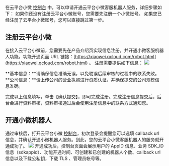 在云平台小微 [控制台](http://console.tce.fsphere.cn/prophet) 中，可以申请开通云平台小微客服机器人服务，详细步骤如下：
如果你还没有注册云平台小微账号，您需要先注册一个小微账号。
如果您已经注册了云平台小微账号，您可以直接跳过第一步。
## 注册云平台小微
在接入云平台小微前，您需要先在产品介绍页实现信息注册，并开通小微客服机器人功能。功能开通页面 URL 链接：[https://xiaowei.qcloud.com/robot.html](https://xiaowei.qcloud.com/robot.html) 。 注册需要提供如下信息：
![](https://mc.qcloudimg.com/static/img/9203c7c65182103be7107579b78992db/image.png)

**基本信息：**请确保信息准确无误，以免耽误后续审核的过程中的联系失败。
**公司信息：**请上传公司的营业执照进行资质认证，并确保提交的公司规模信息准确。

完成以上信息填写，单击【确认提交】，即可完成注册。完成注册信息提交后，后台会进行资料审核，资料审核通过后会使用注册信息中的联系方式通知您。
## 开通小微机器人
通过审核后，打开云平台小微 [控制台](http://console.tce.fsphere.cn/prophet)，初次登录会提醒您可以选填 callback url 信息，并确认开通小微机器人服务。到此，您的云平台小微客服机器人的服务就开通成功了。
![](https://main.qcloudimg.com/raw/13bc3cde02a005349ecb2762e57bf87e.png)
开通成功后，控制台页面会展示用户的 AppID 信息、业务 SDK_ID 信息（sdkappid）、功能开通时间、可创建和已创建的机器人个数、callback url 信息以及下载公私钥，下载 TLS 、管理员帐号等。
